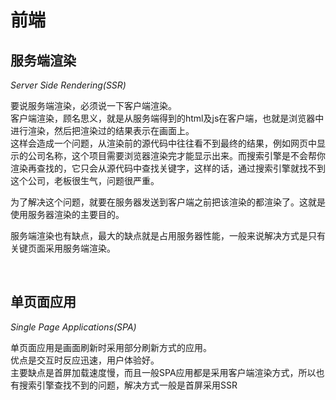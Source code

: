# 前端

## 服务端渲染

*Server Side Rendering(SSR)*

要说服务端渲染，必须说一下客户端渲染。  
客户端渲染，顾名思义，就是从服务端得到的html及js在客户端，也就是浏览器中进行渲染，然后把渲染过的结果表示在画面上。  
这样会造成一个问题，从渲染前的源代码中往往看不到最终的结果，例如网页中显示的公司名称，这个项目需要浏览器渲染完才能显示出来。而搜索引擎是不会帮你渲染再查找的，它只会从源代码中查找关键字，这样的话，通过搜索引擎就找不到这个公司，老板很生气，问题很严重。

为了解决这个问题，就要在服务器发送到客户端之前把该渲染的都渲染了。这就是使用服务器渲染的主要目的。

服务端渲染也有缺点，最大的缺点就是占用服务器性能，一般来说解决方式是只有关键页面采用服务端渲染。

<br/>

## 单页面应用

*Single Page Applications(SPA)*

单页面应用是画面刷新时采用部分刷新方式的应用。  
优点是交互时反应迅速，用户体验好。  
主要缺点是首屏加载速度慢，而且一般SPA应用都是采用客户端渲染方式，所以也有搜索引擎查找不到的问题，解决方式一般是首屏采用SSR
